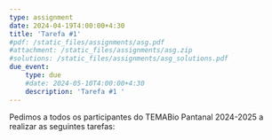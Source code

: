 ```yaml
---
type: assignment
date: 2024-04-19T4:00:00+4:30
title: 'Tarefa #1'
#pdf: /static_files/assignments/asg.pdf
#attachment: /static_files/assignments/asg.zip
#solutions: /static_files/assignments/asg_solutions.pdf
due_event:
    type: due
    #date: 2024-05-10T4:00:00+4:30
    description: 'Tarefa #1 '
---
```


Pedimos a todos os participantes do TEMABio Pantanal 2024-2025 a realizar as seguintes tarefas:
